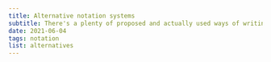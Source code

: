 ```yaml
---
title: Alternative notation systems
subtitle: There's a plenty of proposed and actually used ways of writing down and communicating music information
date: 2021-06-04
tags: notation
list: alternatives
---
```

